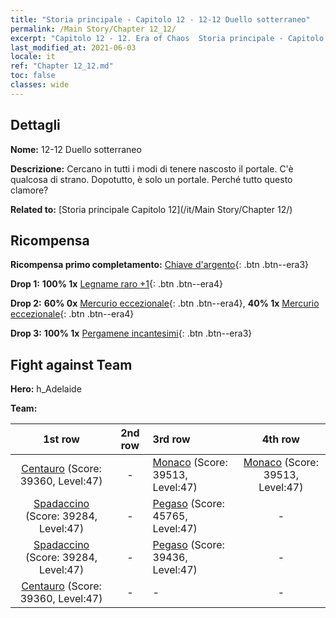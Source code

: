 ```yaml
---
title: "Storia principale - Capitolo 12 - 12-12 Duello sotterraneo"
permalink: /Main Story/Chapter 12_12/
excerpt: "Capitolo 12 - 12. Era of Chaos  Storia principale - Capitolo 12_12. 12-12 Duello sotterraneo"
last_modified_at: 2021-06-03
locale: it
ref: "Chapter 12_12.md"
toc: false
classes: wide
---
```


## Dettagli

 **Nome:** 12-12 Duello sotterraneo

 **Descrizione:** Cercano in tutti i modi di tenere nascosto il portale. C'è qualcosa di strano. Dopotutto, è solo un portale. Perché tutto questo clamore?

 **Related to:** [Storia principale Capitolo 12](/it/Main Story/Chapter 12/)

## Ricompensa

 **Ricompensa primo completamento:** [Chiave d'argento](/ItemsIT/con_693/){: .btn .btn--era3}

 **Drop 1:** **100% 1x** [Legname raro +1](/ItemsIT/mat_41/){: .btn .btn--era4}

 **Drop 2:** **60% 0x** [Mercurio eccezionale](/ItemsIT/mat_35/){: .btn .btn--era4}, **40% 1x** [Mercurio eccezionale](/ItemsIT/mat_35/){: .btn .btn--era4}

 **Drop 3:** **100% 1x** [Pergamene incantesimi](/ItemsIT/con_694/){: .btn .btn--era3}


## Fight against Team
 **Hero:** h_Adelaide

 **Team:**


  | 1st row | 2nd row | 3rd row | 4th row |
  |:----:|:----:|:----|:----:|
  | [Centauro](/it/units/Centaur/) (Score: 39360, Level:47)  | - | [Monaco](/it/units/Monk/) (Score: 39513, Level:47)  | [Monaco](/it/units/Monk/) (Score: 39513, Level:47)  |
  | [Spadaccino](/it/units/Swordsman/) (Score: 39284, Level:47)  | - | [Pegaso](/it/units/Pegasus/) (Score: 45765, Level:47)  | - |
  | [Spadaccino](/it/units/Swordsman/) (Score: 39284, Level:47)  | - | [Pegaso](/it/units/Pegasus/) (Score: 39436, Level:47)  | - |
  | [Centauro](/it/units/Centaur/) (Score: 39360, Level:47)  | - | - | - |


